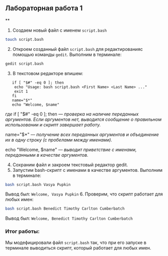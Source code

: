 
## Лабораторная работа 1

**

1. Создаем новый файл с именем `script.bash`

```bash
touch script.bash
```

2. Откроем созданный файл `script.bash` для редактированияс помощью команды `gedit`. Выполним в терминале:

```bash
gedit script.bash
```

3. В текстовом редакторе впишем:
```
   if [ "$#" -eq 0 ]; then
    echo "Usage: bash script.bash <First Name> <Last Name> ..."
    exit 1
   fi
   name="$*"
   echo "Welcome, $name"
```
*где* if [ "$#" -eq 0 ]; then *— проверка на наличие переданных аргументов. Если аргументов нет, выводится сообщение о правильном использовании и скрипт завершает работу.*

name="$*" *— получение всех переданных аргументов и объединение их в одну строку (с пробелами между именами).*

echo "Welcome, $name" *— выводит приветствие с именами, переданными в качестве аргументов.*

 4. Сохраним файл и закроем текстовый редактор gedit.
 5. Запустим bash-скрипт с именами в качестве аргументов. Выполним в терминале:
```bash
bash script.bash Vasya Pupkin
```
Вывод был:
`Welcome, Vasya Pupkin`
 6. Проверим, что скрипт работает для любых имен:
```bash
bash script.bash Benedict Timothy Carlton Cumberbatch
```
 Вывод был:
`Welcome, Benedict Timothy Carlton Cumberbatch`
### Итог работы:
Мы модефицировали файл `script.bash` так, что при его запуске в терминале выводиться скрипт, который работает для любых имен.
